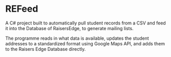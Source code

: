 # REFeed
A C# project built to automatically pull student records from a CSV and feed it into the Database of RaisersEdge, to generate mailing lists.

The programme reads in what data is available, updates the student addresses to a standardized format using Google Maps API, and adds them to the Raisers Edge Database directly.
